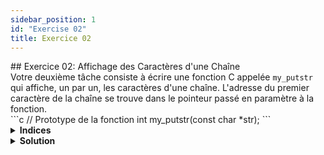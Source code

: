 ```yaml
---
sidebar_position: 1
id: "Exercise 02"
title: Exercice 02
---
```


<link href="https://fonts.cdnfonts.com/css/poppins" rel="stylesheet"/>
<div style={{ fontFamily: 'Poppins, sans-serif' }}>
## <span style={{ color: 'var(--md-secondary-title-color)' }}>Exercice 02: Affichage des Caractères d'une Chaîne</span>
<div>
    Votre deuxième tâche consiste à écrire une fonction C appelée <code>my_putstr</code> qui affiche, un par un, les caractères d'une chaîne. L'adresse du premier caractère de la chaîne se trouve dans le pointeur passé en paramètre à la fonction.
    <br/>
    ```c
    // Prototype de la fonction
    int my_putstr(const char *str);
    ```
    <br/>
</div>
<details>
    <summary><strong>Indices</strong></summary>
    <div>
        Avant de plonger dans la solution, voici quelques indices pour vous aider à aborder le problème :
        <ul>
            <li>Comprenez comment les chaînes de caractères sont représentées en C à l'aide de tableaux de caractères terminés par un caractère nul.</li>
            <li>Renseignez-vous sur l'arithmétique des pointeurs et comment elle peut être utilisée pour parcourir une chaîne de caractères.</li>
            <li>Pensez à utiliser une boucle while pour parcourir les caractères de la chaîne.</li>
            <li>Utilisez la fonction <code>my_putchar</code> fournie pour afficher chaque caractère.</li>
        </ul>
        Ces indices devraient vous donner un bon point de départ pour travailler sur l'exercice. Bonne chance !
    </div>
</details>
<details>
    <summary><strong>Solution</strong></summary>
    ```c
    #include <unistd.h>

    void my_putchar(char c)
    {
        write(1, &c, 1);
    }

    /*
    * Cette fonction, my_putstr, affiche les caractères d'une chaîne
    * un par un en utilisant la fonction my_putchar.
    */
    int my_putstr(const char *str) {
        // Parcourir la chaîne jusqu'à ce que le caractère nul '\0' soit atteint
        for (int i = 0; str[i] != '\0'; i++) {
            // Afficher le caractère actuel en utilisant la fonction my_putchar
            my_putchar(str[i]);
        }

        // Retourner 0 pour indiquer une exécution réussie
        return 0;
    }
    ```
    Explication :

    - Dans cette solution, nous utilisons une boucle for pour parcourir chaque caractère de la chaîne passée en paramètre.
    - La boucle continue jusqu'à ce que le caractère nul '\0' soit rencontré, indiquant la fin de la chaîne.
    - À l'intérieur de la boucle, nous utilisons l'indexation (`str[i]`) pour accéder à chaque caractère de la chaîne et le passer à la fonction `my_putchar` pour l'afficher.
    - Ce processus se poursuit jusqu'à ce que tous les caractères de la chaîne aient été imprimés.
</details>
</div>
